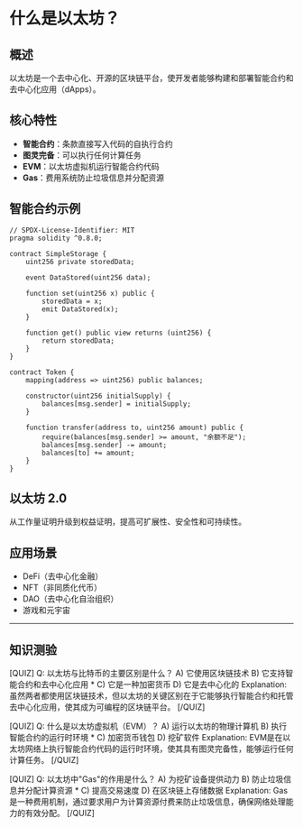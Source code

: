 # 什么是以太坊？

## 概述

以太坊是一个去中心化、开源的区块链平台，使开发者能够构建和部署智能合约和去中心化应用（dApps）。

## 核心特性

- **智能合约**：条款直接写入代码的自执行合约
- **图灵完备**：可以执行任何计算任务
- **EVM**：以太坊虚拟机运行智能合约代码
- **Gas**：费用系统防止垃圾信息并分配资源

## 智能合约示例

```solidity
// SPDX-License-Identifier: MIT
pragma solidity ^0.8.0;

contract SimpleStorage {
    uint256 private storedData;

    event DataStored(uint256 data);

    function set(uint256 x) public {
        storedData = x;
        emit DataStored(x);
    }

    function get() public view returns (uint256) {
        return storedData;
    }
}

contract Token {
    mapping(address => uint256) public balances;

    constructor(uint256 initialSupply) {
        balances[msg.sender] = initialSupply;
    }

    function transfer(address to, uint256 amount) public {
        require(balances[msg.sender] >= amount, "余额不足");
        balances[msg.sender] -= amount;
        balances[to] += amount;
    }
}
```

## 以太坊 2.0

从工作量证明升级到权益证明，提高可扩展性、安全性和可持续性。

## 应用场景

- DeFi（去中心化金融）
- NFT（非同质化代币）
- DAO（去中心化自治组织）
- 游戏和元宇宙

---

## 知识测验

[QUIZ]
Q: 以太坊与比特币的主要区别是什么？
A) 它使用区块链技术
B) 它支持智能合约和去中心化应用 *
C) 它是一种加密货币
D) 它是去中心化的
Explanation: 虽然两者都使用区块链技术，但以太坊的关键区别在于它能够执行智能合约和托管去中心化应用，使其成为可编程的区块链平台。
[/QUIZ]

[QUIZ]
Q: 什么是以太坊虚拟机（EVM）？
A) 运行以太坊的物理计算机
B) 执行智能合约的运行时环境 *
C) 加密货币钱包
D) 挖矿软件
Explanation: EVM是在以太坊网络上执行智能合约代码的运行时环境，使其具有图灵完备性，能够运行任何计算任务。
[/QUIZ]

[QUIZ]
Q: 以太坊中"Gas"的作用是什么？
A) 为挖矿设备提供动力
B) 防止垃圾信息并分配计算资源 *
C) 提高交易速度
D) 在区块链上存储数据
Explanation: Gas是一种费用机制，通过要求用户为计算资源付费来防止垃圾信息，确保网络处理能力的有效分配。
[/QUIZ]
